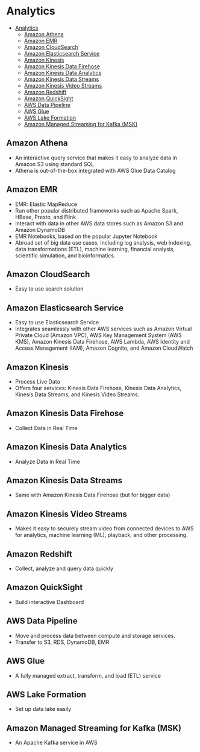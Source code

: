 # Analytics

- [Analytics](#analytics)
  - [Amazon Athena](#amazon-athena)
  - [Amazon EMR](#amazon-emr)
  - [Amazon CloudSearch](#amazon-cloudsearch)
  - [Amazon Elasticsearch Service](#amazon-elasticsearch-service)
  - [Amazon Kinesis](#amazon-kinesis)
  - [Amazon Kinesis Data Firehose](#amazon-kinesis-data-firehose)
  - [Amazon Kinesis Data Analytics](#amazon-kinesis-data-analytics)
  - [Amazon Kinesis Data Streams](#amazon-kinesis-data-streams)
  - [Amazon Kinesis Video Streams](#amazon-kinesis-video-streams)
  - [Amazon Redshift](#amazon-redshift)
  - [Amazon QuickSight](#amazon-quicksight)
  - [AWS Data Pipeline](#aws-data-pipeline)
  - [AWS Glue](#aws-glue)
  - [AWS Lake Formation](#aws-lake-formation)
  - [Amazon Managed Streaming for Kafka (MSK)](#amazon-managed-streaming-for-kafka-msk)

## Amazon Athena

- An interactive query service that makes it easy to analyze data in Amazon S3 using standard SQL
- Athena is out-of-the-box integrated with AWS Glue Data Catalog

## Amazon EMR

- EMR: Elastic MapReduce
- Run other popular distributed frameworks such as Apache Spark, HBase, Presto, and Flink
- Interact with data in other AWS data stores such as Amazon S3 and Amazon DynamoDB
- EMR Notebooks, based on the popular Jupyter Notebook
- Abroad set of big data use cases, including log analysis, web indexing, data transformations (ETL), machine learning, financial analysis, scientific simulation, and bioinformatics.

## Amazon CloudSearch

- Easy to use search solution

## Amazon Elasticsearch Service

- Easy to use Elasticsearch Service
- Integrates seamlessly with other AWS services such as Amazon Virtual Private Cloud (Amazon VPC), AWS Key Management System (AWS KMS), Amazon Kinesis Data Firehose, AWS Lambda, AWS Identity and Access Management (IAM), Amazon Cognito, and Amazon CloudWatch

## Amazon Kinesis

- Process Live Data
- Offers four services: Kinesis Data Firehose, Kinesis Data Analytics, Kinesis Data Streams, and Kinesis Video Streams.

## Amazon Kinesis Data Firehose

- Collect Data in Real Time

## Amazon Kinesis Data Analytics

- Analyze Data in Real Time

## Amazon Kinesis Data Streams

- Same with Amazon Kinesis Data Firehose (but for bigger data)

## Amazon Kinesis Video Streams

- Makes it easy to securely stream video from connected devices to AWS for analytics, machine learning (ML), playback, and other processing.

## Amazon Redshift

- Collect, analyze and query data quickly

## Amazon QuickSight

- Build interactive Dashboard

## AWS Data Pipeline

- Move and process data between compute and storage services.
- Transfer to S3, RDS, DynamoDB, EMR

## AWS Glue

- A fully managed extract, transform, and load (ETL) service

## AWS Lake Formation

- Set up data lake easily

## Amazon Managed Streaming for Kafka (MSK)

- An Apache Kafka service in AWS
